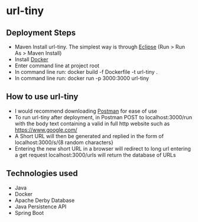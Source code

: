 # url-tiny

## Deployment Steps
* Maven Install url-tiny. The simplest way is through [Eclipse](https://www.eclipse.org/downloads/) (Run > Run As > Maven Install)
* Install [Docker](https://docs.docker.com/docker-for-windows/install/)
* Enter command line at project root 
* In command line run: docker build -f Dockerfile -t url-tiny .
* In command line run: docker run -p 3000:3000 url-tiny

## How to use url-tiny
* I would recommend downloading [Postman](https://www.postman.com/downloads/) for ease of use
* To run url-tiny after deployment, in Postman POST to localhost:3000/run with the body text containing a valid in full http website such as https://www.google.com/
* A Short URL will then be generated and replied in the form of localhost:3000/s/{8 random characters}
* Entering the new short URL in a browser will redirect to long url 
entering a get request localhost:3000/urls will return the database of URLs

## Technologies used
* Java
* Docker
* Apache Derby Database
* Java Persistence API
* Spring Boot
